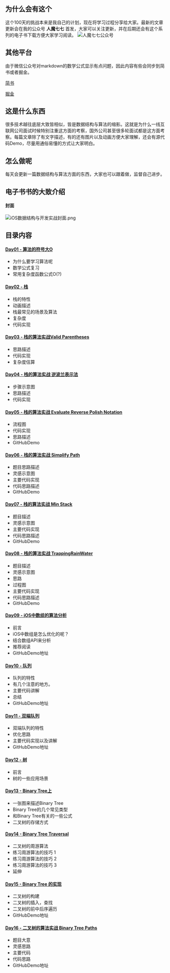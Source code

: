 ## 为什么会有这个
这个100天的挑战本来是我自己的计划，现在将学习过程分享给大家。最新的文章更新会在我的公众号 **人魔七七** 首发，大家可以关注更新，并在后期还会有这个系列的电子书下载方便大家学习阅读。
![人魔七七公众号](https://upload-images.jianshu.io/upload_images/1304277-e7a0013199e72fbc.jpeg?imageMogr2/auto-orient/strip%7CimageView2/2/w/400)
## 其他平台
由于微信公众号对markdown的数学公式显示有点问题，因此内容有些会同步到简书或者掘金。

[简书](https://www.jianshu.com/u/efda3b44cd69)

[掘金](https://juejin.im/user/5983e1af5188253cb5001377/posts)

## 这是什么东西
很多技术越往底层大致皆相似，皆是数据结构与算法的缩影。这就是为什么一线互联网公司面试时候特别注重这方面的考察，国外公司甚至很多轮面试都是这方面考察。每篇文章除了有文字描述，有的还有图片以及动画方便大家理解，还会有源代码Demo，尽量用通俗易懂的方式让大家明白。

## 怎么做呢
每天会更新一篇数据结构与算法方面的东西，大家也可以跟着做，监督自己进步。

## 电子书书的大致介绍
#### 封面
![iOS数据结构与开发实战封面.png](https://upload-images.jianshu.io/upload_images/1304277-359a61e825c7a3e7.png?imageMogr2/auto-orient/strip%7CimageView2/2/w/320)

## 目录内容

#### [Day01 - 算法的符号大O](https://mp.weixin.qq.com/s?__biz=MzI0MTcwNDcyMw==&mid=2247483771&idx=1&sn=9e3a500ee8845e2e7601a085c850bb3b&chksm=e906cb07de714211ee7308c49ffd2059e73be421d3e7174f86b69f8f2e0e39a4acaa05369b80&token=99181284&lang=zh_CN#rd)

* 为什么要学习算法呢
* 数学公式复习
* 常用复杂度函数公式O(?)

#### [Day02 -  栈](https://mp.weixin.qq.com/s/3_k0ndSVzVJLzdV3hLlwzg)
* 栈的特性
* 动画描述
* 栈最常见的场景及算法
* 复杂度
* 代码实现
#### [Day03 -  栈的算法实战Valid Parentheses](https://mp.weixin.qq.com/s/oIsmBrH5RXD0PXtqgds5ng)
* 思路描述
* 代码实现
* 复杂度估算
#### [Day04 - 栈的算法实战 逆波兰表示法](https://mp.weixin.qq.com/s/uSTFTYKWtgxDG61lNCcaew)
* 步骤示意图
* 思路描述
* 代码实现

#### [Day05 - 栈的算法实战 Evaluate Reverse Polish Notation](https://mp.weixin.qq.com/s/ZagroXeNb49YHtx8sD4yaA)
* 流程图
* 代码实现
* 思路描述
* GitHubDemo

#### [Day06 - 栈的算法实战 Simplify Path](https://mp.weixin.qq.com/s/_4OsJlai0pvifeNMpHROPA)
* 题目思路描述
* 灵感示意图
* 主要代码实现
* 代码思路描述
* GitHubDemo

#### [Day07 - 栈的算法实战 Min Stack](https://mp.weixin.qq.com/s/Gw92ena6pdg_wrYme9QQ8g)
* 题目描述
* 灵感示意图
* 主要代码实现
* 代码思路描述
* GitHubDemo

#### [Day08 - 栈的算法实战 TrappingRainWater](https://mp.weixin.qq.com/s/PLWnIyxROZNBHauHz7g2Yw)
* 题目描述
* 灵感示意图
* 思路
* 过程图
* 主要代码实现
* 代码思路描述
* GitHubDemo

#### [Day09 - iOS中数组的算法分析](https://mp.weixin.qq.com/s/Em_ctMuaFKQhML3QoIfvyg)
* 前言
* iOS中数组是怎么优化的呢？
* 结合数组API来分析
* 推荐阅读
* GitHubDemo地址

#### [Day10 - 队列](https://mp.weixin.qq.com/s/1Yhox83ecSGIO7NwvTUtNQ)
* 队列的特性
* 有几个注意的地方。
* 主要代码讲解
* 总结
* GitHubDemo地址

#### [Day11 - 双端队列](https://mp.weixin.qq.com/s/c9a7L8P2ozNjxIeuLBgX0w)
* 双端队列的特性
* 优化思路
* 主要代码实现以及讲解
* GitHubDemo地址
#### [Day12 - 树](https://mp.weixin.qq.com/s/vpeUr9XaHEiFyxXew_2xpQ)
* 前言
* 树的一些应用场景

#### [Day13 - Binary Tree上](https://mp.weixin.qq.com/s/6dfqF59PVSgOn7zC7ra7Ng)
* 一张图来描述Binary Tree
* Binary Tree的几个常见类型
* 和Binary Tree有关的一些公式
* 二叉树的存储方式

#### [Day14 - Binary Tree Traversal](https://mp.weixin.qq.com/s/CMeW_lShXhGuEIg_e6APhw)
* 二叉树的周游算法
* 练习周游算法的技巧 1
* 练习周游算法的技巧 2
* 练习周游算法的技巧 3
* 延伸
#### [Day15 - Binary Tree 的实现](https://mp.weixin.qq.com/s/z4amZdPVjesche3wKE2K5w)

* 二叉树的构建
* 二叉树的插入，查找
* 二叉树的前中后序遍历
* GitHubDemo地址

#### [Day16 -  二叉树的算法实战 Binary Tree Paths](https://mp.weixin.qq.com/s/8YoFHtVtjWovyzl5gaIwhA)

* 题目大意
* 灵感思路
* 主要代码
* 代码思路
* GitHubDemo地址
